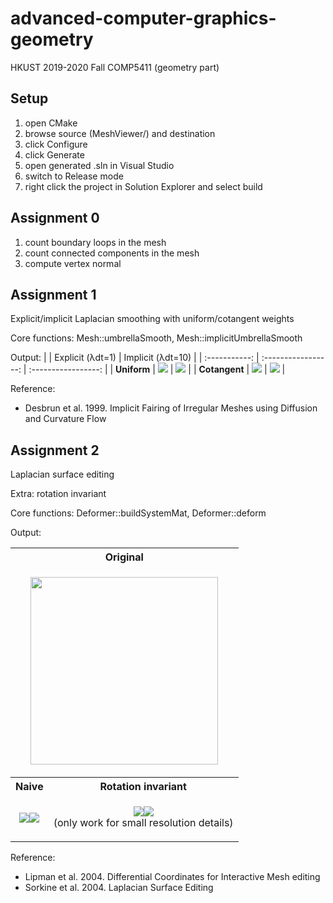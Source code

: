 # advanced-computer-graphics-geometry
HKUST 2019-2020 Fall COMP5411 (geometry part)

## Setup
1. open CMake
2. browse source (MeshViewer/) and destination
3. click Configure
4. click Generate
5. open generated .sln in Visual Studio
8. switch to Release mode
7. right click the project in Solution Explorer and select build

## Assignment 0
1. count boundary loops in the mesh
2. count connected components in the mesh
3. compute vertex normal

## Assignment 1
Explicit/implicit Laplacian smoothing with uniform/cotangent weights

Core functions: Mesh::umbrellaSmooth, Mesh::implicitUmbrellaSmooth

Output:
|               | Explicit (λdt=1)    | Implicit (λdt=10)   |
| :-----------: | :-----------------: | :-----------------: |
| **Uniform**   | ![](img/ass1_1.gif) | ![](img/ass1_3.gif) |
| **Cotangent** | ![](img/ass1_2.gif) | ![](img/ass1_4.gif) |

Reference:
- Desbrun et al. 1999. Implicit Fairing of Irregular Meshes using Diffusion and Curvature Flow

## Assignment 2
Laplacian surface editing

Extra: rotation invariant

Core functions: Deformer::buildSystemMat, Deformer::deform

Output:
<table>
  <tr>
  <th colspan="2">Original</th>
  </tr>
  <tr>
    <td colspan="2">
      <p align="center"><img src="img/ass2_0.png" height="300"></p>
    </td>
  </tr>
  <tr>
    <th>Naive</th>
    <th>Rotation invariant</th>
  </tr>
  <tr>
    <td>
      <p align="center"><img src="img/ass2_1_1.png"><img src="img/ass2_1_2.png"></p>
    </td>
    <td><p align="center"><img src="img/ass2_2_1.png"><img src="img/ass2_2_2.png"><br/>(only work for small resolution details)</p></td>
  </tr>
</table>

Reference:
- Lipman et al. 2004. Differential Coordinates for Interactive Mesh editing
- Sorkine et al. 2004. Laplacian Surface Editing